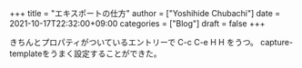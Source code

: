 +++
title = "エキスポートの仕方"
author = ["Yoshihide Chubachi"]
date = 2021-10-17T22:32:00+09:00
categories = ["Blog"]
draft = false
+++

きちんとプロパティがついているエントリーで C-c C-e H H をうつ。
capture-templateをうまく設定することができた。